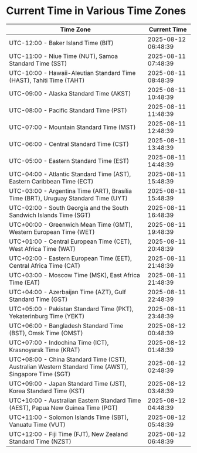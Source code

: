 # Current Time in Various Time Zones

| Time Zone | Current Time |
|-----------|--------------|
| UTC-12:00 - Baker Island Time (BIT) | 2025-08-12 06:48:39 |
| UTC-11:00 - Niue Time (NUT), Samoa Standard Time (SST) | 2025-08-11 07:48:39 |
| UTC-10:00 - Hawaii-Aleutian Standard Time (HAST), Tahiti Time (TAHT) | 2025-08-11 08:48:39 |
| UTC-09:00 - Alaska Standard Time (AKST) | 2025-08-11 10:48:39 |
| UTC-08:00 - Pacific Standard Time (PST) | 2025-08-11 11:48:39 |
| UTC-07:00 - Mountain Standard Time (MST) | 2025-08-11 12:48:39 |
| UTC-06:00 - Central Standard Time (CST) | 2025-08-11 13:48:39 |
| UTC-05:00 - Eastern Standard Time (EST) | 2025-08-11 14:48:39 |
| UTC-04:00 - Atlantic Standard Time (AST), Eastern Caribbean Time (ECT) | 2025-08-11 15:48:39 |
| UTC-03:00 - Argentina Time (ART), Brasília Time (BRT), Uruguay Standard Time (UYT) | 2025-08-11 15:48:39 |
| UTC-02:00 - South Georgia and the South Sandwich Islands Time (SGT) | 2025-08-11 16:48:39 |
| UTC±00:00 - Greenwich Mean Time (GMT), Western European Time (WET) | 2025-08-11 19:48:39 |
| UTC+01:00 - Central European Time (CET), West Africa Time (WAT) | 2025-08-11 20:48:39 |
| UTC+02:00 - Eastern European Time (EET), Central Africa Time (CAT) | 2025-08-11 21:48:39 |
| UTC+03:00 - Moscow Time (MSK), East Africa Time (EAT) | 2025-08-11 21:48:39 |
| UTC+04:00 - Azerbaijan Time (AZT), Gulf Standard Time (GST) | 2025-08-11 22:48:39 |
| UTC+05:00 - Pakistan Standard Time (PKT), Yekaterinburg Time (YEKT) | 2025-08-11 23:48:39 |
| UTC+06:00 - Bangladesh Standard Time (BST), Omsk Time (OMST) | 2025-08-12 00:48:39 |
| UTC+07:00 - Indochina Time (ICT), Krasnoyarsk Time (KRAT) | 2025-08-12 01:48:39 |
| UTC+08:00 - China Standard Time (CST), Australian Western Standard Time (AWST), Singapore Time (SGT) | 2025-08-12 02:48:39 |
| UTC+09:00 - Japan Standard Time (JST), Korea Standard Time (KST) | 2025-08-12 03:48:39 |
| UTC+10:00 - Australian Eastern Standard Time (AEST), Papua New Guinea Time (PGT) | 2025-08-12 04:48:39 |
| UTC+11:00 - Solomon Islands Time (SBT), Vanuatu Time (VUT) | 2025-08-12 05:48:39 |
| UTC+12:00 - Fiji Time (FJT), New Zealand Standard Time (NZST) | 2025-08-12 06:48:39 |
